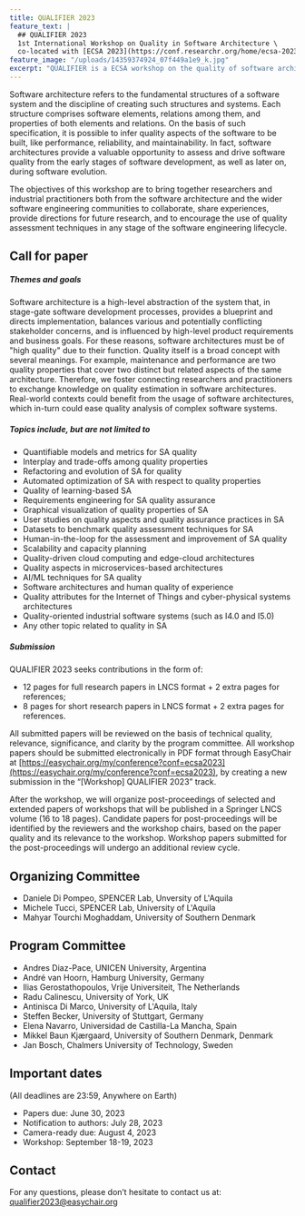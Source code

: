 ```yaml
---
title: QUALIFIER 2023
feature_text: |
  ## QUALIFIER 2023
  1st International Workshop on Quality in Software Architecture \
  co-located with [ECSA 2023](https://conf.researchr.org/home/ecsa-2023)
feature_image: "/uploads/14359374924_07f449a1e9_k.jpg"
excerpt: "QUALIFIER is a ECSA workshop on the quality of software architectures."
---
```


Software architecture refers to the fundamental structures of a software system and the discipline of creating such structures and systems. Each structure comprises software elements, relations among them, and properties of both elements and relations.
On the basis of such specification, it is possible to infer quality aspects of the software to be built, like performance, reliability, and maintainability.
In fact, software architectures provide a valuable opportunity to assess and drive software quality from the early stages of software development, as well as later on, during software evolution.

The objectives of this workshop are to bring together researchers and industrial practitioners both from the software architecture and the wider software engineering communities to collaborate, share experiences, provide directions for future research, and to encourage the use of quality assessment techniques in any stage of the software engineering lifecycle. 


## Call for paper

##### Themes and goals

Software architecture is a high-level abstraction of the system that, in stage-gate software development processes, provides a blueprint and directs implementation, balances various and potentially conflicting stakeholder concerns, and is influenced by high-level product requirements and business goals. For these reasons, software architectures must be of "high quality" due to their function. Quality itself is a broad concept with several meanings. For example, maintenance and performance are two quality properties that cover two distinct but related aspects of the same architecture. Therefore, we foster connecting researchers and practitioners to exchange knowledge on quality estimation in software architectures. Real-world contexts could benefit from the usage of software architectures, which in-turn could ease quality analysis of complex software systems.

##### Topics include, but are not limited to

 - Quantifiable models and metrics for SA quality
 - Interplay and trade-offs among quality properties
 - Refactoring and evolution of SA for quality
 - Automated optimization of SA with respect to quality properties
 - Quality of learning-based SA
 - Requirements engineering for SA quality assurance
 - Graphical visualization of quality properties of SA
 - User studies on quality aspects and quality assurance practices in SA
 - Datasets to benchmark quality assessment techniques for SA
 - Human-in-the-loop for the assessment and improvement of SA quality
 - Scalability and capacity planning 
 - Quality-driven cloud computing and edge-cloud architectures
 - Quality aspects in microservices-based architectures
 - AI/ML techniques for SA quality
 - Software architectures and human quality of experience
 - Quality attributes for the Internet of Things and cyber-physical systems architectures
 - Quality-oriented industrial software systems (such as I4.0 and I5.0)
 - Any other topic related to quality in SA

##### Submission

QUALIFIER 2023 seeks contributions in the form of:
- 12 pages for full research papers in LNCS format + 2 extra pages for references;
- 8 pages for short research papers in LNCS format + 2 extra pages for references.

All submitted papers will be reviewed on the basis of technical quality, relevance, significance, and clarity by the program committee.
All workshop papers should be submitted electronically in PDF format through EasyChair at [https://easychair.org/my/conference?conf=ecsa2023](https://easychair.org/my/conference?conf=ecsa2023), by creating a new submission in the “[Workshop] QUALIFIER 2023” track.

After the workshop, we will organize post-proceedings of selected and extended papers of workshops that will be published in a Springer LNCS volume (16 to 18 pages).
Candidate papers for post-proceedings will be identified by the reviewers and the workshop chairs, based on the paper quality and its relevance to the workshop.
Workshop papers submitted for the post-proceedings will undergo an additional review cycle.

## Organizing Committee

 * Daniele Di Pompeo, SPENCER Lab, Unversity of L'Aquila
 * Michele Tucci, SPENCER Lab, University of L'Aquila
 * Mahyar Tourchi Moghaddam, University of Southern Denmark

## Program Committee

 - Andres Diaz-Pace, UNICEN University, Argentina
 - André van Hoorn, Hamburg University, Germany
 - Ilias Gerostathopoulos, Vrije Universiteit, The Netherlands
 - Radu Calinescu, University of York, UK
 - Antinisca Di Marco, University of L'Aquila, Italy
 - Steffen Becker, University of Stuttgart, Germany
 - Elena Navarro, Universidad de Castilla-La Mancha, Spain
 - Mikkel Baun Kjærgaard, University of Southern Denmark, Denmark
 - Jan Bosch, Chalmers University of Technology, Sweden

## Important dates 
(All deadlines are 23:59, Anywhere on Earth)

 - Papers due: June 30, 2023
 - Notification to authors: July 28, 2023
 - Camera-ready due: August 4, 2023
 - Workshop: September 18-19, 2023

## Contact
For any questions, please don’t hesitate to contact us at: [qualifier2023@easychair.org](mailto:qualifier2023@easychair.org)
